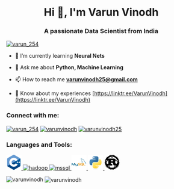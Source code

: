 <h1 align="center">Hi 👋, I'm Varun Vinodh</h1>
<h3 align="center">A passionate Data Scientist from India</h3>

<p align="left"> <a href="https://twitter.com/varun_254" target="blank"><img src="https://img.shields.io/twitter/follow/varun_254?logo=twitter&style=for-the-badge" alt="varun_254" /></a> </p>

- 🌱 I’m currently learning **Neural Nets**

- 💬 Ask me about **Python, Machine Learning**

- 📫 How to reach me **varunvinodh25@gmail.com**

- 📄 Know about my experiences [https://linktr.ee/VarunVinodh](https://linktr.ee/VarunVinodh)

<h3 align="left">Connect with me:</h3>
<p align="left">
<a href="https://twitter.com/varun_254" target="blank"><img align="center" src="https://raw.githubusercontent.com/rahuldkjain/github-profile-readme-generator/master/src/images/icons/Social/twitter.svg" alt="varun_254" height="30" width="40" /></a>
<a href="https://kaggle.com/varunvinodh" target="blank"><img align="center" src="https://raw.githubusercontent.com/rahuldkjain/github-profile-readme-generator/master/src/images/icons/Social/kaggle.svg" alt="varunvinodh" height="30" width="40" /></a>
<a href="https://www.hackerrank.com/varunvinodh25" target="blank"><img align="center" src="https://raw.githubusercontent.com/rahuldkjain/github-profile-readme-generator/master/src/images/icons/Social/hackerrank.svg" alt="varunvinodh25" height="30" width="40" /></a>
</p>

<h3 align="left">Languages and Tools:</h3>
<p align="left"> <a href="https://www.w3schools.com/cpp/" target="_blank" rel="noreferrer"> <img src="https://raw.githubusercontent.com/devicons/devicon/master/icons/cplusplus/cplusplus-original.svg" alt="cplusplus" width="40" height="40"/> </a> <a href="https://hadoop.apache.org/" target="_blank" rel="noreferrer"> <img src="https://www.vectorlogo.zone/logos/apache_hadoop/apache_hadoop-icon.svg" alt="hadoop" width="40" height="40"/> </a> <a href="https://www.microsoft.com/en-us/sql-server" target="_blank" rel="noreferrer"> <img src="https://www.svgrepo.com/show/303229/microsoft-sql-server-logo.svg" alt="mssql" width="40" height="40"/> </a> <a href="https://www.mysql.com/" target="_blank" rel="noreferrer"> <img src="https://raw.githubusercontent.com/devicons/devicon/master/icons/mysql/mysql-original-wordmark.svg" alt="mysql" width="40" height="40"/> </a> <a href="https://www.python.org" target="_blank" rel="noreferrer"> <img src="https://raw.githubusercontent.com/devicons/devicon/master/icons/python/python-original.svg" alt="python" width="40" height="40"/> </a> <a href="https://www.rust-lang.org" target="_blank" rel="noreferrer"> <img src="https://raw.githubusercontent.com/devicons/devicon/master/icons/rust/rust-plain.svg" alt="rust" width="40" height="40"/> </a> </p>

<p><img align="left" src="https://github-readme-stats.vercel.app/api/top-langs?username=varunvinodh&show_icons=true&locale=en&layout=compact" alt="varunvinodh" /></p>

<p>&nbsp;<img align="center" src="https://github-readme-stats.vercel.app/api?username=varunvinodh&show_icons=true&locale=en" alt="varunvinodh" /></p>
